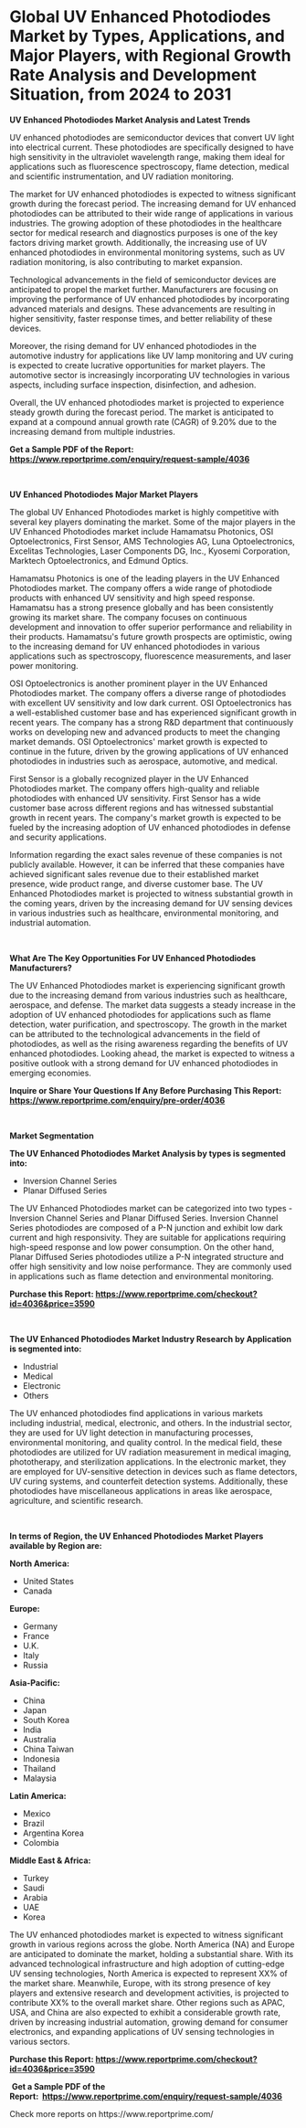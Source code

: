 <p><h1>Global UV Enhanced Photodiodes Market by Types, Applications, and Major Players, with Regional Growth Rate Analysis and Development Situation, from 2024 to 2031</h1></p><p><strong>UV Enhanced Photodiodes Market Analysis and Latest Trends</strong></p>
<p><p>UV enhanced photodiodes are semiconductor devices that convert UV light into electrical current. These photodiodes are specifically designed to have high sensitivity in the ultraviolet wavelength range, making them ideal for applications such as fluorescence spectroscopy, flame detection, medical and scientific instrumentation, and UV radiation monitoring.</p><p>The market for UV enhanced photodiodes is expected to witness significant growth during the forecast period. The increasing demand for UV enhanced photodiodes can be attributed to their wide range of applications in various industries. The growing adoption of these photodiodes in the healthcare sector for medical research and diagnostics purposes is one of the key factors driving market growth. Additionally, the increasing use of UV enhanced photodiodes in environmental monitoring systems, such as UV radiation monitoring, is also contributing to market expansion.</p><p>Technological advancements in the field of semiconductor devices are anticipated to propel the market further. Manufacturers are focusing on improving the performance of UV enhanced photodiodes by incorporating advanced materials and designs. These advancements are resulting in higher sensitivity, faster response times, and better reliability of these devices.</p><p>Moreover, the rising demand for UV enhanced photodiodes in the automotive industry for applications like UV lamp monitoring and UV curing is expected to create lucrative opportunities for market players. The automotive sector is increasingly incorporating UV technologies in various aspects, including surface inspection, disinfection, and adhesion.</p><p>Overall, the UV enhanced photodiodes market is projected to experience steady growth during the forecast period. The market is anticipated to expand at a compound annual growth rate (CAGR) of 9.20% due to the increasing demand from multiple industries.</p></p>
<p><strong>Get a Sample PDF of the Report:&nbsp; <a href="https://www.reportprime.com/enquiry/request-sample/4036">https://www.reportprime.com/enquiry/request-sample/4036</a></strong></p>
<p>&nbsp;</p>
<p><strong>UV Enhanced Photodiodes Major Market Players</strong></p>
<p><p>The global UV Enhanced Photodiodes market is highly competitive with several key players dominating the market. Some of the major players in the UV Enhanced Photodiodes market include Hamamatsu Photonics, OSI Optoelectronics, First Sensor, AMS Technologies AG, Luna Optoelectronics, Excelitas Technologies, Laser Components DG, Inc., Kyosemi Corporation, Marktech Optoelectronics, and Edmund Optics.</p><p>Hamamatsu Photonics is one of the leading players in the UV Enhanced Photodiodes market. The company offers a wide range of photodiode products with enhanced UV sensitivity and high speed response. Hamamatsu has a strong presence globally and has been consistently growing its market share. The company focuses on continuous development and innovation to offer superior performance and reliability in their products. Hamamatsu's future growth prospects are optimistic, owing to the increasing demand for UV enhanced photodiodes in various applications such as spectroscopy, fluorescence measurements, and laser power monitoring.</p><p>OSI Optoelectronics is another prominent player in the UV Enhanced Photodiodes market. The company offers a diverse range of photodiodes with excellent UV sensitivity and low dark current. OSI Optoelectronics has a well-established customer base and has experienced significant growth in recent years. The company has a strong R&D department that continuously works on developing new and advanced products to meet the changing market demands. OSI Optoelectronics' market growth is expected to continue in the future, driven by the growing applications of UV enhanced photodiodes in industries such as aerospace, automotive, and medical.</p><p>First Sensor is a globally recognized player in the UV Enhanced Photodiodes market. The company offers high-quality and reliable photodiodes with enhanced UV sensitivity. First Sensor has a wide customer base across different regions and has witnessed substantial growth in recent years. The company's market growth is expected to be fueled by the increasing adoption of UV enhanced photodiodes in defense and security applications.</p><p>Information regarding the exact sales revenue of these companies is not publicly available. However, it can be inferred that these companies have achieved significant sales revenue due to their established market presence, wide product range, and diverse customer base. The UV Enhanced Photodiodes market is projected to witness substantial growth in the coming years, driven by the increasing demand for UV sensing devices in various industries such as healthcare, environmental monitoring, and industrial automation.</p></p>
<p>&nbsp;</p>
<p><strong>What Are The Key Opportunities For UV Enhanced Photodiodes Manufacturers?</strong></p>
<p><p>The UV Enhanced Photodiodes market is experiencing significant growth due to the increasing demand from various industries such as healthcare, aerospace, and defense. The market data suggests a steady increase in the adoption of UV enhanced photodiodes for applications such as flame detection, water purification, and spectroscopy. The growth in the market can be attributed to the technological advancements in the field of photodiodes, as well as the rising awareness regarding the benefits of UV enhanced photodiodes. Looking ahead, the market is expected to witness a positive outlook with a strong demand for UV enhanced photodiodes in emerging economies.</p></p>
<p><strong>Inquire or Share Your Questions If Any Before Purchasing This Report: <a href="https://www.reportprime.com/enquiry/pre-order/4036">https://www.reportprime.com/enquiry/pre-order/4036</a></strong></p>
<p>&nbsp;</p>
<p><strong>Market Segmentation</strong></p>
<p><strong>The UV Enhanced Photodiodes Market Analysis by types is segmented into:</strong></p>
<p><ul><li>Inversion Channel Series</li><li>Planar Diffused Series</li></ul></p>
<p><p>The UV Enhanced Photodiodes market can be categorized into two types - Inversion Channel Series and Planar Diffused Series. Inversion Channel Series photodiodes are composed of a P-N junction and exhibit low dark current and high responsivity. They are suitable for applications requiring high-speed response and low power consumption. On the other hand, Planar Diffused Series photodiodes utilize a P-N integrated structure and offer high sensitivity and low noise performance. They are commonly used in applications such as flame detection and environmental monitoring.</p></p>
<p><strong>Purchase this Report:&nbsp;<a href="https://www.reportprime.com/checkout?id=4036&price=3590">https://www.reportprime.com/checkout?id=4036&price=3590</a></strong></p>
<p>&nbsp;</p>
<p><strong>The UV Enhanced Photodiodes Market Industry Research by Application is segmented into:</strong></p>
<p><ul><li>Industrial</li><li>Medical</li><li>Electronic</li><li>Others</li></ul></p>
<p><p>The UV enhanced photodiodes find applications in various markets including industrial, medical, electronic, and others. In the industrial sector, they are used for UV light detection in manufacturing processes, environmental monitoring, and quality control. In the medical field, these photodiodes are utilized for UV radiation measurement in medical imaging, phototherapy, and sterilization applications. In the electronic market, they are employed for UV-sensitive detection in devices such as flame detectors, UV curing systems, and counterfeit detection systems. Additionally, these photodiodes have miscellaneous applications in areas like aerospace, agriculture, and scientific research.</p></p>
<p>&nbsp;</p>
<p><strong>In terms of Region, the UV Enhanced Photodiodes Market Players available by Region are:</strong></p>
<p>
    <p> <strong> North America: </strong>
        <ul>
            <li>United States</li>
            <li>Canada</li>
        </ul>
        </p> 
    <p> <strong> Europe: </strong>
        <ul>
            <li>Germany</li>
            <li>France</li>
            <li>U.K.</li>
            <li>Italy</li>
            <li>Russia</li>
        </ul>
        </p> 
    <p> <strong> Asia-Pacific: </strong>
        <ul>
            <li>China</li>
            <li>Japan</li>
            <li>South Korea</li>
            <li>India</li>
            <li>Australia</li>
            <li>China Taiwan</li>
            <li>Indonesia</li>
            <li>Thailand</li>
            <li>Malaysia</li>
        </ul>
        </p> 
    <p> <strong> Latin America: </strong>
        <ul>
            <li>Mexico</li>
            <li>Brazil</li>
            <li>Argentina Korea</li>
            <li>Colombia</li>
        </ul>
        </p> 
    <p> <strong> Middle East & Africa: </strong>
        <ul>
            <li>Turkey</li>
            <li>Saudi</li>
            <li>Arabia</li>
            <li>UAE</li>
            <li>Korea</li>
        </ul>
    </p>
    </p>
<p><p>The UV enhanced photodiodes market is expected to witness significant growth in various regions across the globe. North America (NA) and Europe are anticipated to dominate the market, holding a substantial share. With its advanced technological infrastructure and high adoption of cutting-edge UV sensing technologies, North America is expected to represent XX% of the market share. Meanwhile, Europe, with its strong presence of key players and extensive research and development activities, is projected to contribute XX% to the overall market share. Other regions such as APAC, USA, and China are also expected to exhibit a considerable growth rate, driven by increasing industrial automation, growing demand for consumer electronics, and expanding applications of UV sensing technologies in various sectors.</p></p>
<p><strong>Purchase this Report: <a href="https://www.reportprime.com/checkout?id=4036&price=3590">https://www.reportprime.com/checkout?id=4036&price=3590</a></strong></p>
<p>&nbsp;<strong>Get a Sample PDF of the Report:&nbsp;&nbsp;<a href="https://www.reportprime.com/enquiry/request-sample/4036">https://www.reportprime.com/enquiry/request-sample/4036</a></strong></p>
<p><strong></strong></p>
<p>Check more reports on https://www.reportprime.com/</p>